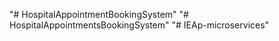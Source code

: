 "# HospitalAppointmentBookingSystem" 
"# HospitalAppointmentsBookingSystem" 
"# IEAp-microservices" 
